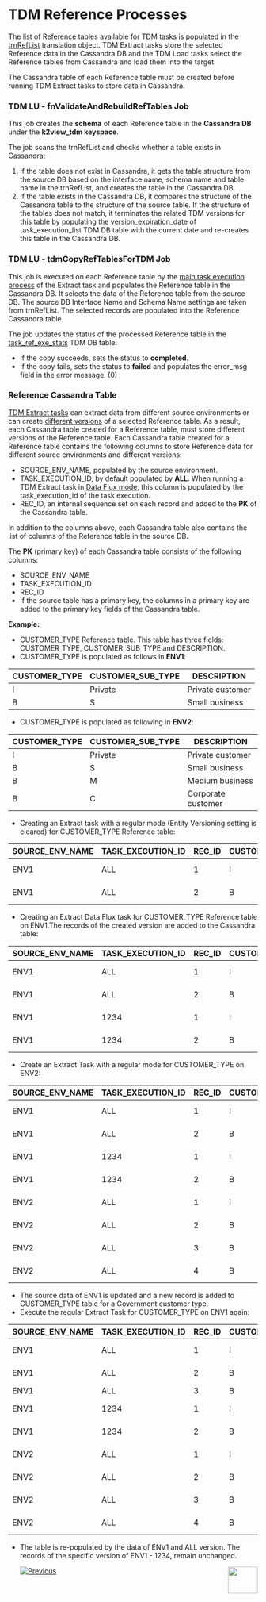# TDM Reference Processes

The list of Reference tables available for TDM tasks is populated in the [trnRefList](/articles/TDM/tdm_implementation/04_fabric_tdm_library.md#trnreflist) translation object.  TDM Extract tasks store the selected Reference data in the Cassandra DB and the TDM Load tasks select the Reference tables from Cassandra and load them into the target. 

The Cassandra table of each Reference table must be created before running TDM Extract tasks to store data in Cassandra.

### TDM LU - fnValidateAndRebuildRefTables Job 

This job creates the **schema** of each Reference table in the **Cassandra DB** under the **k2view_tdm keyspace**. 

The job scans the trnRefList and checks whether a table exists in Cassandra: 

1.  If the table does not exist in Cassandra, it gets the table structure from the source DB based on the interface name, schema name and table name in  the trnRefList, and creates the table in the Cassandra DB.
2. If the table exists in the Cassandra DB, it compares the structure of the Cassandra table to the structure of the source table. If the structure of the tables does not match, it terminates the related TDM versions for this table by populating the version_expiration_date of task_execution_list TDM DB table with the current date and re-creates this table in the Cassandra DB.

### TDM LU - tdmCopyRefTablesForTDM Job

This job is executed on each Reference table by the [main task execution process](03_task_execution_processes.md#main-tdm-task-execution-process-tdmexecutetask-job) of the Extract task and populates the Reference table in the Cassandra DB. It selects the data of the Reference table from the source DB. The source DB Interface Name and Schema Name settings are taken from trnRefList. The selected records are populated into the Reference Cassandra table. 

The job updates the status of the processed Reference table in the [task_ref_exe_stats](02_tdm_database.md#task_ref_exe_stats) TDM DB table: 

- If the copy succeeds, sets the status to **completed**.
- If the copy fails, sets the status to **failed** and populates the error_msg field in the error message. (0)

### Reference Cassandra Table
[TDM Extract tasks](/articles/TDM/tdm_gui/16_extract_task.md) can extract data from different source environments or can create [different versions](/articles/TDM/tdm_gui/15_data_flux_task.md) of a selected Reference table. As a result, each Cassandra table created for a Reference table, must store different versions of the Reference table. Each Cassandra table created for a Reference table contains the following columns to store Reference data for different source environments and different versions:

- SOURCE_ENV_NAME,  populated by the source environment.
- TASK_EXECUTION_ID, by default populated by **ALL**. When running a TDM Extract task in [Data Flux mode](/articles/TDM/tdm_gui/16_extract_task.md#entity-versioning), this column is populated by the task_execution_id of the task execution. 
- REC_ID, an internal sequence set on each record and added to the **PK** of the Cassandra table.

In addition to the columns above, each Cassandra table also contains the list of columns of the Reference table in the source DB.

The **PK** (primary key) of each Cassandra table consists of the following columns:

- SOURCE_ENV_NAME
- TASK_EXECUTION_ID
- REC_ID
- If the source table has a primary key, the columns in a primary key are added to the primary key fields of the Cassandra table. 

**Example:**

- CUSTOMER_TYPE Reference table. This table has three fields: CUSTOMER_TYPE, CUSTOMER_SUB_TYPE and DESCRIPTION.
- CUSTOMER_TYPE is populated as follows in **ENV1**:

<table>
<tr>
<th>CUSTOMER_TYPE</th>
<th>CUSTOMER_SUB_TYPE</th>
<th>DESCRIPTION</th>
</tr>
</thead>
<tbody>
<tr>
<td>I</td>
<td>Private</td>
<td>Private customer</td>
</tr>
<tr>
<td>B</td>
<td>S</td>
<td>Small business</td>
</tr>
</table>

-  CUSTOMER_TYPE is populated as following in **ENV2**:

<table>
<thead>
<tr>
<th>CUSTOMER_TYPE</th>
<th>CUSTOMER_SUB_TYPE</th>
<th>DESCRIPTION</th>
</tr>
</thead>
<tbody>
<tr>
<td>I</td>
<td>Private</td>
<td>Private customer</td>
</tr>
<tr>
<td>B</td>
<td>S</td>
<td>Small business</td>
</tr>
<tr>
<td>B</td>
<td>M</td>
<td>Medium business</td>
</tr>
<tr>
<td>B</td>
<td>C</td>
<td>Corporate customer</td>
</tr>
</tbody>
</table>
 

- Creating an Extract task with a regular mode (Entity Versioning setting is cleared) for CUSTOMER_TYPE Reference table:

<table>
<thead>
<tr>
<th>SOURCE_ENV_NAME</th>
<th>TASK_EXECUTION_ID</th>
<th>REC_ID</th>
<th>CUSTOMER_TYPE</th>
<th>CUSTOMER_SUB_TYPE</th>
<th>DESCRIPTION</th>
</tr>
</thead>
<tbody>
<tr>
<td>ENV1</td>
<td>ALL</td>
<td>1</td>
<td>I</td>
<td>Private</td>
<td>Private customer</td>
</tr>
<tr>
<td>ENV1</td>
<td>ALL</td>
<td>2</td>
<td>B</td>
<td>S</td>
<td>Small business</td>
</tr>
</tbody>
</table>


- Creating an Extract Data Flux task for CUSTOMER_TYPE Reference table on ENV1.The records of the created version are added to the Cassandra table:
<table>
<thead>
<tr>
<th>SOURCE_ENV_NAME</th>
<th>TASK_EXECUTION_ID</th>
<th>REC_ID</th>
<th>CUSTOMER_TYPE</th>
<th>CUSTOMER_SUB_TYPE</th>
<th>DESCRIPTION</th>
</tr>
</thead>
<tbody>
<tr>
<td>ENV1</td>
<td>ALL</td>
<td>1</td>
<td>I</td>
<td>Private</td>
<td>Private customer</td>
</tr>
<tr>
<td>ENV1</td>
<td>ALL</td>
<td>2</td>
<td>B</td>
<td>S</td>
<td>Small business</td>
</tr>
<tr>
<td>ENV1</td>
<td>1234</td>
<td>1</td>
<td>I</td>
<td>Private</td>
<td>Private customer</td>
</tr>
<tr>
<td>ENV1</td>
<td>1234</td>
<td>2</td>
<td>B</td>
<td>S</td>
<td>Small business</td>
</tr>
</tbody>
</table>

- Create an Extract Task with a regular mode for CUSTOMER_TYPE on ENV2:
<table>
<thead>
<tr>
<th>SOURCE_ENV_NAME</th>
<th>TASK_EXECUTION_ID</th>
<th>REC_ID</th>
<th>CUSTOMER_TYPE</th>
<th>CUSTOMER_SUB_TYPE</th>
<th>DESCRIPTION</th>
</tr>
</thead>
<tbody>
<tr>
<td>ENV1</td>
<td>ALL</td>
<td>1</td>
<td>I</td>
<td>Private</td>
<td>Private customer</td>
</tr>
<tr>
<td>ENV1</td>
<td>ALL</td>
<td>2</td>
<td>B</td>
<td>S</td>
<td>Small business</td>
</tr>
<tr>
<td>ENV1</td>
<td>1234</td>
<td>1</td>
<td>I</td>
<td>Private</td>
<td>Private customer</td>
</tr>
<tr>
<td>ENV1</td>
<td>1234</td>
<td>2</td>
<td>B</td>
<td>S</td>
<td>Small business</td>
</tr>
<tr>
<td>ENV2</td>
<td>ALL</td>
<td>1</td>
<td>I</td>
<td>Private</td>
<td>Private customer</td>
</tr>
<tr>
<td>ENV2</td>
<td>ALL</td>
<td>2</td>
<td>B</td>
<td>S</td>
<td>Small business</td>
</tr>
<tr>
<td>ENV2</td>
<td>ALL</td>
<td>3</td>
<td>B</td>
<td>M</td>
<td>Medium business</td>
</tr>
<tr>
<td>ENV2</td>
<td>ALL</td>
<td>4</td>
<td>B</td>
<td>C</td>
<td>Corporate customer</td>
</tr>
</tbody>
</table>

- The source data of ENV1 is updated and a new record is added to CUSTOMER_TYPE table for a Government customer type.
- Execute the regular Extract Task for CUSTOMER_TYPE on ENV1 again:
<table>
<thead>
<tr>
<th>SOURCE_ENV_NAME</th>
<th>TASK_EXECUTION_ID</th>
<th>REC_ID</th>
<th>CUSTOMER_TYPE</th>
<th>CUSTOMER_SUB_TYPE</th>
<th>DESCRIPTION</th>
</tr>
</thead>
<tbody>
<tr>
<td>ENV1</td>
<td>ALL</td>
<td>1</td>
<td>I</td>
<td>Private</td>
<td>Private customer</td>
</tr>
<tr>
<td>ENV1</td>
<td>ALL</td>
<td>2</td>
<td>B</td>
<td>S</td>
<td>Small business</td>
</tr>
<tr>
<td>ENV1</td>
<td>ALL</td>
<td>3</td>
<td>B</td>
<td>G</td>
<td>Government</td>
</tr>
<tr>
<td>ENV1</td>
<td>1234</td>
<td>1</td>
<td>I</td>
<td>Private</td>
<td>Private customer</td>
</tr>
<tr>
<td>ENV1</td>
<td>1234</td>
<td>2</td>
<td>B</td>
<td>S</td>
<td>Small business</td>
</tr>
<tr>
<td>ENV2</td>
<td>ALL</td>
<td>1</td>
<td>I</td>
<td>Private</td>
<td>Private customer</td>
</tr>
<tr>
<td>ENV2</td>
<td>ALL</td>
<td>2</td>
<td>B</td>
<td>S</td>
<td>Small business</td>
</tr>
<tr>
<td>ENV2</td>
<td>ALL</td>
<td>3</td>
<td>B</td>
<td>M</td>
<td>Medium business</td>
</tr>
<tr>
<td>ENV2</td>
<td>ALL</td>
<td>4</td>
<td>B</td>
<td>C</td>
<td>Corporate customer</td>
</tr>
</tbody>
</table>


- The table is re-populated by the data of ENV1 and ALL version. The records of the specific version of ENV1 - 1234, remain unchanged. 

  

  

  


  [![Previous](/articles/images/Previous.png)](04_task_execution_overridden_parameters.md)[<img align="right" width="60" height="54" src="/articles/images/Next.png">](06_tdmdb_cleanup_process.md)

  

  
